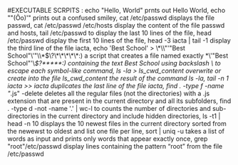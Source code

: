 #EXECUTABLE SCRPITS : echo "Hello, World" prnts out Hello World, echo "\"(Ôo)'" prints out a confused smiley, cat /etc/passwd displays the file passwd, cat /etc/passwd /etc/hosts display the content of the file passwd and hosts, tail /etc/passwd to display the last 10 lines of the file, head /etc/passwd display the first 10 lines of the file, head -3 iacta | tail -1 display the third line of the file iacta, echo 'Best School' > \\\*\\\\"'\"Best School\"\\'"\\\\\*\$\\\?\\\*\\\*\\\*\\\*\\\*:\) a script that creates a file named exactly \*\\'"Best School"\'\\*$\?\*\*\*\*\*:) containing the text Best School using backslash \ to escape each symbol-like command, ls -la > ls_cwd_content overwrite or create into the file ls_cwd_content the result of the command ls -la, tail -n 1 iacta >> iacta duplicates the last line of the file iacta, find . -type f -name "*.js" -delete deletes all the regular files (not the directories) with a .js extension that are present in the current directory and all its subfolders, find . -type d -not -name '.' | wc-l to counts the number of directories and sub-directories in the current directory and include hidden directories, ls -t1 | head -n 10 displays the 10 newest files in the current directory sorted from the newewst to oldest and list one file per line, sort | uniq -u takes a list of words as input and prints only words that appear exactly once, grep "root"/etc/passwd display lines containing the pattern “root” from the file /etc/passwd
